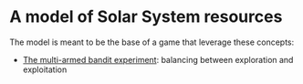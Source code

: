 # A model of Solar System resources

The model is meant to be the base of a game that leverage these concepts:
* [The multi-armed bandit experiment](https://en.wikipedia.org/wiki/Multi-armed_bandit): balancing between exploration and exploitation
